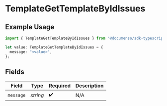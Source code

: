 # TemplateGetTemplateByIdIssues

## Example Usage

```typescript
import { TemplateGetTemplateByIdIssues } from "@documenso/sdk-typescript/models/errors";

let value: TemplateGetTemplateByIdIssues = {
  message: "<value>",
};
```

## Fields

| Field              | Type               | Required           | Description        |
| ------------------ | ------------------ | ------------------ | ------------------ |
| `message`          | *string*           | :heavy_check_mark: | N/A                |